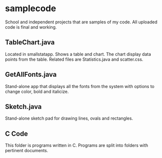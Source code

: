 # samplecode
School and independent projects that are samples of my code. All uploaded code is final and working.

## TableChart.java
Located in smallstatapp. Shows a table and chart. The chart display data points from the table. Related files are Statistics.java and scatter.css.

## GetAllFonts.java
Stand-alone app that displays all the fonts from the system with options to change color, bold and italicize.

## Sketch.java
Stand-alone sketch pad for drawing lines, ovals and rectangles.

## C Code
This folder is programs written in C. Programs are split into folders with pertinent documents.
